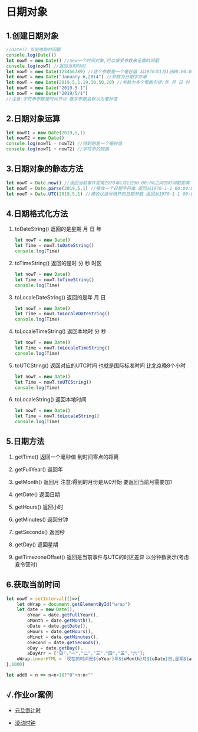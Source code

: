 # 日期对象

## 1.创建日期对象

```javascript
//Date() 当前电脑时间戳
console.log(Date())
let nowT = new Date() //new一个时间对象,可以接受参数来设置时间戳
console.log(nowT) //返回当前时间
let nowT = new Date(123456789) //这个参数是一个毫秒值 从1970年1月1日00:00:00开始加上这个一个毫秒值
let nowT = new Date("January 6,2014") //参数为日期字符串
let nowT = new Date(2019,5,1,19,30,50,20) //参数为多个整数包括:年 月 日 时 分 秒 毫秒  注意:这里的月份是从0开始的
let nowT = new Date("2019-5-1")
let nowT = new Date("2019/5/1")
//注意:字符串参数是时间节点 数字参数会默认为毫秒值
```

## 2.日期对象运算

```javascript
let nowT1 = new Date(2019,5,1)
let nowT2 = new Date()
console.log(nowT1 - nowT2) //得到的是一个毫秒值
console.log(nowT1 + nowT2) //字符串的拼接
```

## 3.日期对象的静态方法

```javascript
let nowT = Date.now() //返回当前事件距离1970年1月1日00:00:00之间的时间戳距离
let nowT = Date.parse(2019,5,1) //接收一个日期字符串 返回从1970-1-1 00:00:00到该日期的毫秒数
let noeT = Date.UTC(2019,5,1) //接收以逗号隔开的日期参数 返回从1970-1-1 00:00:00到该日期的毫秒数 接收的月份是0-11
```

## 4.日期格式化方法

1. toDateString() 返回的是星期 月 日 年

   ```javascript
   let nowT = new Date()
   let Time = nowT.toDateString()
   console.log(Time)
   ```

2. toTimeString() 返回的是时 分 秒 时区

   ```javascript
   let nowT = new Date()
   let Time = nowT.toTimeString()
   console.log(Time)
   ```

3. toLocaleDateString() 返回的是年 月 日

   ```javascript
   let nowT = new Date()
   let Time = nowT.toLocaleDateString()
   console.log(Time)
   ```

4. toLocaleTimeString() 返回本地时 分 秒

   ```javascript
   let nowT = new Date()
   let Time = nowT.toLocaleTimeString()
   console.log(Time)
   ```

5. toUTCString() 返回对应的UTC时间 也就是国际标准时间 比北京晚8个小时

   ```javascript
   let nowT = new Date()
   let Time = nowT.toUTCString()
   console.log(Time)
   ```

6. toLocaleString() 返回本地时间

   ```javascript
   let nowT = new Date()
   let Time = nowT.toLocaleString()
   console.log(Time)
   ```

## 5.日期方法

1. getTime() 返回一个毫秒值 到时间零点的距离

2. getFullYear() 返回年

3. getMonth() 返回月 注意:得到的月份是从0开始 要返回当前月需要加1

4. getDate() 返回日期

5. getHours() 返回小时

6. getMinutes() 返回分钟

7. getSeconds() 返回秒

8. getDay() 返回星期

9. getTimezoneOffset() 返回是当前事件与UTC的时区差异 以分钟数表示(考虑夏令营时)

## 6.获取当前时间

```javascript
let nowT = setInterval(()=>{
    let oWrap = document.getElementById("wrap")
    let date = new Date(),
    	oYear = date.getFullYear(),
    	oMonth = date.getMonth(),
    	oDate = date.getDate(),
    	oHours = date.getHours(),
    	oMinut = date.getMinutes(),
    	oSecond = date.getSeconds(),
    	oDay = date.getDay(),
    	aDayArr = ["日","一","二","三","四","五","六"];
    oWrap.innerHTML = `现在的时间是${oYear}年${oMonth}月${oDate}日,星期${aDayArr[oDay]},${oHours}时${oMinut}分${oSecond}秒`
},1000)

let add0 = n => n=n<10?"0"+n:n+""
```

## √.作业or案例

- [元旦倒计时](http://static.zzhitong.com/lesson-files/javascript/code/11-1.html)

- [滚动时钟](http://static.zzhitong.com/lesson-files/javascript/code/11-2.html)

